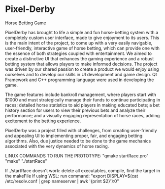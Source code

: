 # Pixel-Derby
Horse Betting Game

PixelDerby has brought to life a simple and fun horse-betting system with a completely custom user interface, made to give enjoyment to its users. This is the main intent of the project, to come up with a very easily navigable, user-friendly, interactive game of horse betting, which can provide one with the essence of both strategies coupled with entertainment. We aimed to create a distinctive UI that enhances the gaming experience and a robust betting system that allows players to make informed decisions. The project was driven by our shared passion to create a product we would enjoy using ourselves and to develop our skills in UI development and game design. Qt Framework and C++ programming language were used in developing the game.

The game features include bankroll management, where players start with $1000 and must strategically manage their funds to continue participating in races; detailed horse statistics to aid players in making educated bets; a bet history section for users to view their previous bets and analyze their performance; and a visually engaging representation of horse races, adding excitement to the betting experience. 

PixelDerby was a project filled with challenges, from creating user-friendly and appealing UI to implementing proper, fair, and engaging betting algorithms. Also, due justice needed to be done to the game mechanics associated with the very dynamics of horse racing.

LINUX COMMANDS TO RUN THE PROTOTYPE:
"qmake startRace.pro"
"make"
"./startRace"

If ./startRace doesn't work: delete all executables, compile, find the target in the makeFile
If using WSL: run command: "export DISPLAY=$(cat /etc/resolv.conf | grep nameserver | awk '{print $2}'):0"
